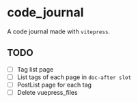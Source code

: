 # code_journal

A code journal made with `vitepress`.

## TODO

- [ ] Tag list page
- [ ] List tags of each page in `doc-after slot`
- [ ] PostList page for each tag
- [ ] Delete vuepress_files
